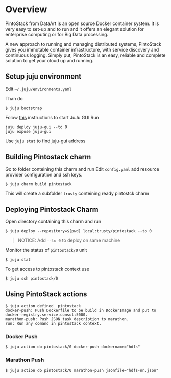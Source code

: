 # Overview

PintoStack from DataArt is an open source Docker container system. It is very easy to set-up and to run and it offers an elegant solution for enterprise computing or for Big Data processing.

A new approach to running and managing distributed systems, PintoStack gives you immutable container infrastructure, with service discovery and continuous logging. Simply put, PintoStack is an easy, reliable and complete solution to get your cloud up and running.

## Setup juju environment

Edit ```~/.juju/environments.yaml``` 

Than do

```
$ juju bootstrap
```


Folow  [this](https://jujucharms.com/juju-gui/) instructions to start JuJu GUI
Run 
```
juju deploy juju-gui --to 0
juju expose juju-gui
```
Use ```juju stat``` to find juju-gui address

## Building Pintostack charm

Go to folder conteining this charm and run
Edit ```config.yaml``` add resource provider configuration and ssh keys.
```
$ juju charm build pintostack
```
This will create a subfolder ```trusty``` conteining ready pintostck charm

## Deploying Pintostack Charm

Open directory containing this charm and run

```
$ juju deploy --repository=$(pwd) local:trusty/pintostack --to 0
```

> NOTICE: Add ```--to 0``` to deploy on same machine


Monitor the status of ```pintostack/0``` unit

```
$ juju stat
```

To get access to pintostack context use

```
$ juju ssh pintostack/0
```

## Using PintoStack actions

```
$ juju action defined  pintostack
docker-push: Push Dockerfile to be build in DockerImage and put to docker-registry.service.consul:5000.
marathon-push: Push JSON task description to marathon.
run: Run any comand in pintostack context.
```

### Docker Push
```
$ juju action do pintostack/0 docker-push dockername="hdfs"
```

### Marathon Push
```
$ juju action do pintostack/0 marathon-push jsonfile="hdfs-nn.json"
```

